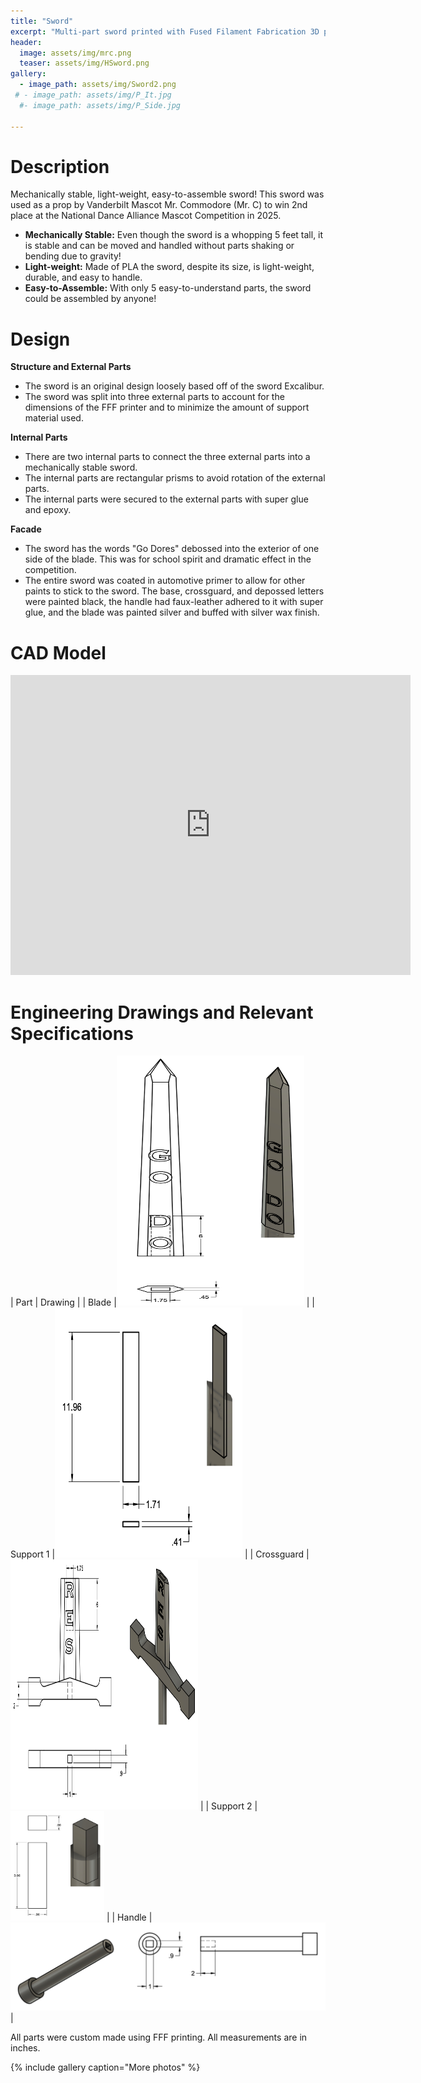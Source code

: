 ```yaml
---
title: "Sword"
excerpt: "Multi-part sword printed with Fused Filament Fabrication 3D printing for mascot Mr. C in competition."
header:
  image: assets/img/mrc.png
  teaser: assets/img/HSword.png
gallery:
  - image_path: assets/img/Sword2.png
 # - image_path: assets/img/P_It.jpg
  #- image_path: assets/img/P_Side.jpg
   
---
```



# Description

Mechanically stable, light-weight, easy-to-assemble sword! This sword was used as a prop by Vanderbilt Mascot Mr. Commodore (Mr. C) to win 2nd place at the National Dance Alliance Mascot Competition in 2025.

* **Mechanically Stable:** Even though the sword is a whopping 5 feet tall, it is stable and can be moved and handled without parts shaking or bending due to gravity!
* **Light-weight:** Made of PLA the sword, despite its size, is light-weight, durable, and easy to handle. 
* **Easy-to-Assemble:** With only 5 easy-to-understand parts, the sword could be assembled by anyone!

# Design

**Structure and External Parts**
* The sword is an original design loosely based off of the sword Excalibur. 
* The sword was split into three external parts to account for the dimensions of the FFF printer and to minimize the amount of support material used. 

**Internal Parts**
* There are two internal parts to connect the three external parts into a mechanically stable sword. 
* The internal parts are rectangular prisms to avoid rotation of the external parts.
* The internal parts were secured to the external parts with super glue and epoxy.

**Facade**
* The sword has the words "Go Dores" debossed into the exterior of one side of the blade. This was for school spirit and dramatic effect in the competition.
* The entire sword was coated in automotive primer to allow for other paints to stick to the sword. The base, crossguard, and depossed letters were painted black, the handle had faux-leather adhered to it with super glue, and the blade was painted silver and buffed with silver wax finish.

# CAD Model
<iframe src="https://vanderbilt1291.autodesk360.com/shares/public/SH30dd5QT870c25f12fcee4531a13d4c1bee?mode=embed" width="640" height="480" allowfullscreen="true" webkitallowfullscreen="true" mozallowfullscreen="true"  frameborder="0"></iframe>

# Engineering Drawings and Relevant Specifications

| Part | Drawing |
| Blade |<img src="/assets/img/Blade.png" alt="Blade" width="300" height="400"> |
| Support 1 |<img src="/assets/img/Support2.png" alt="Support2" width="300" height="400"> |
| Crossguard |<img src="/assets/img/Cross.png" alt="Cross" width="300" height="400"> |
| Support 2 |<img src="/assets/img/Support1.png" alt="Support1" width="150" height="175"> |
| Handle |![Selected Specifications5](/assets/img/Shandle.png) |

All parts were custom made using FFF printing.
All measurements are in inches.

{% include gallery caption="More photos" %}

